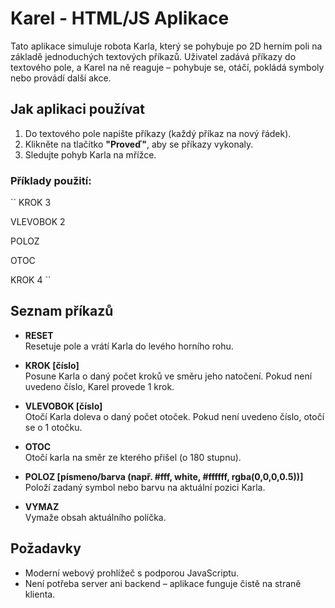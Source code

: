 # Karel - HTML/JS Aplikace

Tato aplikace simuluje robota Karla, který se pohybuje po 2D herním poli na základě jednoduchých textových příkazů. Uživatel zadává příkazy do textového pole, a Karel na ně reaguje – pohybuje se, otáčí, pokládá symboly nebo provádí další akce.

## Jak aplikaci používat

1. Do textového pole napište příkazy (každý příkaz na nový řádek).
2. Klikněte na tlačítko **"Proveď"**, aby se příkazy vykonaly.
3. Sledujte pohyb Karla na mřížce.

### Příklady použití:

``
KROK 3 

VLEVOBOK 2 

POLOZ 

OTOC 

KROK 4
``

## Seznam příkazů

- **RESET**  
  Resetuje pole a vrátí Karla do levého horního rohu.

- **KROK [číslo]**  
  Posune Karla o daný počet kroků ve směru jeho natočení. Pokud není uvedeno číslo, Karel provede 1 krok.

- **VLEVOBOK [číslo]**  
  Otočí Karla doleva o daný počet otoček. Pokud není uvedeno číslo, otočí se o 1 otočku.

- **OTOC**  
  Otočí karla na směr ze kterého přišel (o 180 stupnu).

- **POLOZ [písmeno/barva (např. #fff, white, #ffffff, rgba(0,0,0,0.5))]** 
  Položí zadaný symbol nebo barvu na aktuální pozici Karla.

- **VYMAZ**  
  Vymaže obsah aktuálního políčka.

## Požadavky

- Moderní webový prohlížeč s podporou JavaScriptu.
- Není potřeba server ani backend – aplikace funguje čistě na straně klienta.
